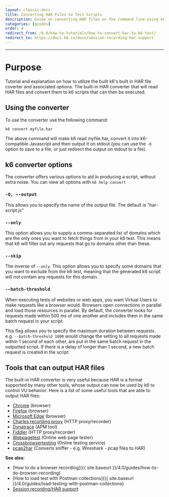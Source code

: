 ```yaml
---
layout: classic-docs
title: Converting HAR Files to Test Scripts
description: Guide on converting HAR files on the command line using k6 to create load testing scripts
categories: [guides]
order: 4
redirect_from: /4.0/how-to-tutorials/how-to-convert-har-to-k6-test/
redirect_to: https://docs.k6.io/docs/session-recording-har-support
---
```


***

# Purpose

Tutorial and explanation on how to utilize the built k6's built in HAR file coverter and associated options. The built-in HAR converter that will read HAR files and convert them to k6 scripts that can then be executed.

## Using the converter

To use the converter use the following command:

`k6 convert myfile.har`

The above command will make k6 read myfile.har, convert it into k6-compatible Javascript and then output it on stdout (you can use the `-O` option to save to a file, or just redirect the output on stdout to a file).


## k6 converter options

The converter offers various options to aid in producing a script, without extra noise. You can view all options with `k6 help convert`

### `-O, --output`
This allows you to specify the name of the output file. The default is "har-script.js"

### `--only`
This option allows you to supply a comma-separated list of domains which are the only ones you want to fetch things from in your k6 test. This means that k6 will filter out any requests that go to domains other than these.

### `--skip`
The inverse of `--only`. This option allows you to specify some domains that you want to exclude from the k6 test, meaning that the generated k6 script will not contain any requests for this domain.

### `--batch-threshold`

When executing tests of websites or web apps, you want Virtual Users to make requests like a browser would. Browsers open connections in parallel and load those resources in parallel. By default, the converter looks for requests made within 500 ms of one another and includes them in the same batch request in your script.

This flag allows you to specify the maximum duration between requests. e.g. `--batch-threshold 1000` would change the setting to all requests made within 1 second of each other, are put in the same batch request in the outputted script. If there is a delay of longer than 1 second, a new batch request is created in the script.


## Tools that can output HAR files

The built-in HAR converter is very useful because HAR is a format supported by many other tools, whose output can now be used by k6 to control VU behavior. Here is a list of some useful tools that are able to output HAR files:

- [Chrome](https://www.google.com/chrome/) (browser)
- [Firefox](https://www.mozilla.org/en-US/firefox/) (browser)
- [Microsoft Edge](https://www.microsoft.com/en-us/windows/microsoft-edge) (browser)
- [Charles recording proxy](http://www.charlesproxy.com/) (HTTP proxy/recorder)
- [Dynatrace](https://www.dynatrace.com/) (APM tool)
- [Fiddler](http://www.telerik.com/fiddler) (HTTP proxy/recorder)
- [Webpagetest](http://www.webpagetest.org/) (Online web page tester)
- [Crossbrowsertesting](http://crossbrowsertesting.com/) (Online testing service)
- [pcap2har](https://github.com/andrewf/pcap2har) (Converts sniffer - e.g. Wireshark - pcap files to HAR)

**See also**:
- [How to do a browser recording]({{ site.baseurl }}/4.0/guides/how-to-do-browser-recording)
- [How to load test with Postman collections]({{ site.baseurl }}/4.0/guides/load-testing-with-postman-collections)
- [Session recording/HAR support](https://docs.k6.io/docs/session-recording-har-support)
